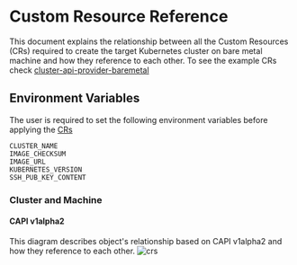 # Custom Resource Reference

This document explains the relationship between all the Custom Resources (CRs)
required to create the target Kubernetes cluster on bare metal machine and how
they reference to each other. To see the example CRs check
[cluster-api-provider-baremetal](https://github.com/metal3-io/cluster-api-provider-baremetal/tree/release-0.2/examples)

## Environment Variables

The user is required to set the following environment variables before applying
the [CRs](https://github.com/metal3-io/metal3-dev-env/tree/b5a53ecf9576c6deab81f692733782d4c5e8091a/crs)

```console
CLUSTER_NAME
IMAGE_CHECKSUM
IMAGE_URL
KUBERNETES_VERSION
SSH_PUB_KEY_CONTENT

```

### Cluster and Machine

#### CAPI v1alpha2

This diagram describes object's relationship based on CAPI v1alpha2 and how
they reference to each other.
![crs](images/v1a2_crs.svg)
